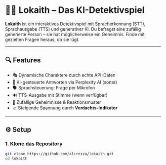 # 🕵️‍♂️ Lokaith – Das KI-Detektivspiel

**Lokaith** ist ein interaktives Detektivspiel mit Spracherkennung (STT), Sprachausgabe (TTS) und generativer KI. Du befragst eine zufällig generierte Person – sie hat möglicherweise ein Geheimnis. Finde mit gezielten Fragen heraus, ob sie lügt.

---

## 🔍 Features

- 🎭 Dynamische Charaktere durch echte API-Daten
- 🤖 KI-gesteuerte Antworten via Perplexity AI (sonar)
- 🗣️ Sprachsteuerung: Frage per Mikrofon
- 🔊 TTS-Ausgabe mit Stimme (wenn verfügbar)
- 🧠 Zufällige Geheimnisse & Reaktionsmuster
- 📈 Steigende Spannung durch **Verdachts-Indikator**

---

## ⚙️ Setup

### 1. Klone das Repository

```bash
git clone https://github.com/alirezza/lokaith.git
cd lokaith
